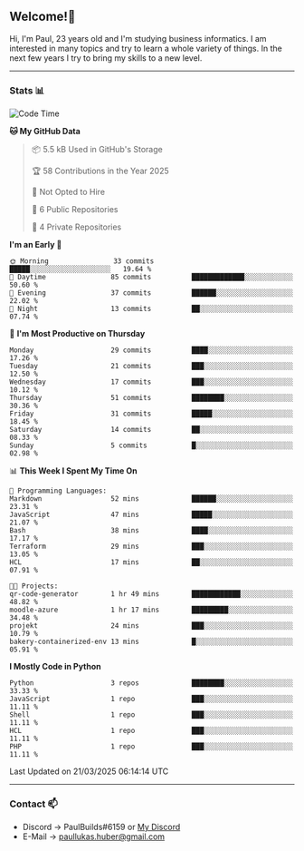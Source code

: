 ## Welcome!👋

Hi, I'm Paul, 23 years old and I'm studying business informatics. I am interested in many topics and try to learn a whole variety of things. In the next few years I try to bring my skills to a new level.

---
### Stats 📊

<!--START_SECTION:waka-->
![Code Time](http://img.shields.io/badge/Code%20Time-101%20hrs%2044%20mins-blue)

**🐱 My GitHub Data** 

> 📦 5.5 kB Used in GitHub's Storage 
 > 
> 🏆 58 Contributions in the Year 2025
 > 
> 🚫 Not Opted to Hire
 > 
> 📜 6 Public Repositories 
 > 
> 🔑 4 Private Repositories 
 > 
**I'm an Early 🐤** 

```text
🌞 Morning                33 commits          █████░░░░░░░░░░░░░░░░░░░░   19.64 % 
🌆 Daytime                85 commits          █████████████░░░░░░░░░░░░   50.60 % 
🌃 Evening                37 commits          ██████░░░░░░░░░░░░░░░░░░░   22.02 % 
🌙 Night                  13 commits          ██░░░░░░░░░░░░░░░░░░░░░░░   07.74 % 
```
📅 **I'm Most Productive on Thursday** 

```text
Monday                   29 commits          ████░░░░░░░░░░░░░░░░░░░░░   17.26 % 
Tuesday                  21 commits          ███░░░░░░░░░░░░░░░░░░░░░░   12.50 % 
Wednesday                17 commits          ███░░░░░░░░░░░░░░░░░░░░░░   10.12 % 
Thursday                 51 commits          ████████░░░░░░░░░░░░░░░░░   30.36 % 
Friday                   31 commits          █████░░░░░░░░░░░░░░░░░░░░   18.45 % 
Saturday                 14 commits          ██░░░░░░░░░░░░░░░░░░░░░░░   08.33 % 
Sunday                   5 commits           █░░░░░░░░░░░░░░░░░░░░░░░░   02.98 % 
```


📊 **This Week I Spent My Time On** 

```text
💬 Programming Languages: 
Markdown                 52 mins             ██████░░░░░░░░░░░░░░░░░░░   23.31 % 
JavaScript               47 mins             █████░░░░░░░░░░░░░░░░░░░░   21.07 % 
Bash                     38 mins             ████░░░░░░░░░░░░░░░░░░░░░   17.17 % 
Terraform                29 mins             ███░░░░░░░░░░░░░░░░░░░░░░   13.05 % 
HCL                      17 mins             ██░░░░░░░░░░░░░░░░░░░░░░░   07.91 % 

🐱‍💻 Projects: 
qr-code-generator        1 hr 49 mins        ████████████░░░░░░░░░░░░░   48.82 % 
moodle-azure             1 hr 17 mins        █████████░░░░░░░░░░░░░░░░   34.48 % 
projekt                  24 mins             ███░░░░░░░░░░░░░░░░░░░░░░   10.79 % 
bakery-containerized-env 13 mins             █░░░░░░░░░░░░░░░░░░░░░░░░   05.91 % 
```

**I Mostly Code in Python** 

```text
Python                   3 repos             ████████░░░░░░░░░░░░░░░░░   33.33 % 
JavaScript               1 repo              ███░░░░░░░░░░░░░░░░░░░░░░   11.11 % 
Shell                    1 repo              ███░░░░░░░░░░░░░░░░░░░░░░   11.11 % 
HCL                      1 repo              ███░░░░░░░░░░░░░░░░░░░░░░   11.11 % 
PHP                      1 repo              ███░░░░░░░░░░░░░░░░░░░░░░   11.11 % 
```




 Last Updated on 21/03/2025 06:14:14 UTC
<!--END_SECTION:waka-->

---
### Contact 📫

* Discord -> PaulBuilds#6159 or [My Discord](https://discord.gg/7kq6UnB)
* E-Mail -> paullukas.huber@gmail.com
